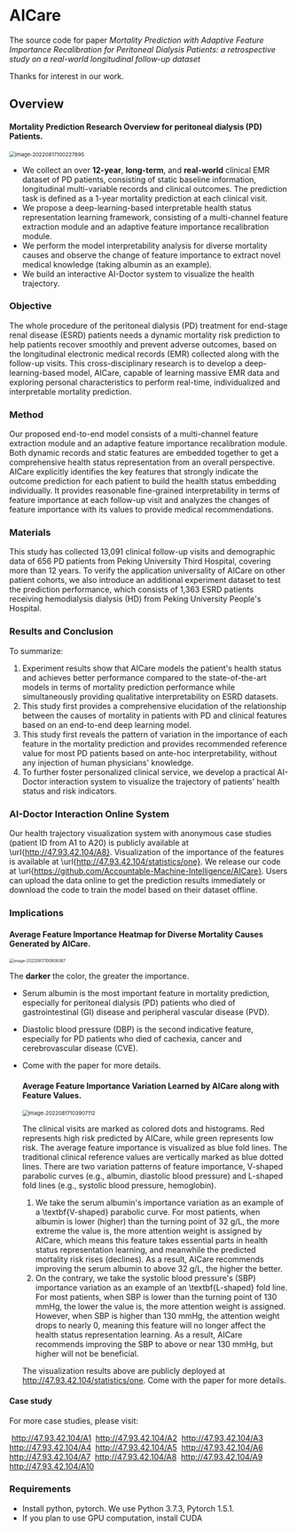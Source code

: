 # AICare
The source code for paper *Mortality Prediction with Adaptive Feature Importance Recalibration for Peritoneal Dialysis Patients: a retrospective study on a real-world longitudinal follow-up dataset*

Thanks for interest in our work.

## Overview

#### Mortality Prediction Research Overview for peritoneal dialysis (PD) Patients.

<img src="/Users/choczhang/Library/Application Support/typora-user-images/image-20220817100227895.png" alt="image-20220817100227895" style="zoom:67%;" />



- We collect an over **12-year**, **long-term**, and **real-world** clinical EMR dataset of PD patients, consisting of static baseline information, longitudinal multi-variable records and clinical outcomes. The prediction task is defined as a 1-year mortality prediction at each clinical visit.  
- We propose a deep-learning-based interpretable health status representation learning framework, consisting of a multi-channel feature extraction module and an adaptive feature importance recalibration module. 
- We perform the model interpretability analysis for diverse mortality causes and observe the change of feature importance to extract novel medical knowledge (taking albumin as an example). 
- We build an interactive AI-Doctor system to visualize the health trajectory.



### Objective

The whole procedure of the peritoneal dialysis (PD) treatment for end-stage renal disease (ESRD) patients needs a dynamic mortality risk prediction to help patients recover smoothly and prevent adverse outcomes, based on the longitudinal electronic medical records (EMR) collected along with the follow-up visits.
This cross-disciplinary research is to develop a deep-learning-based model, AICare, capable of learning massive EMR data and exploring personal characteristics to perform real-time, individualized and interpretable mortality prediction.

### Method

Our proposed end-to-end model consists of a multi-channel feature extraction module and an adaptive feature importance recalibration module. 
Both dynamic records and static features are embedded together to get a comprehensive health status representation from an overall perspective.
AICare explicitly identifies the key features that strongly indicate the outcome prediction for each patient to build the health status embedding individually.
It provides reasonable fine-grained interpretability in terms of feature importance at each follow-up visit and analyzes the changes of feature importance with its values to provide medical recommendations.

### Materials

This study has collected 13,091 clinical follow-up visits and demographic data of 656 PD patients from Peking University Third Hospital, covering more than 12 years.
To verify the application universality of AICare on other patient cohorts, we also introduce an additional experiment dataset to test the prediction performance, which consists of 1,363 ESRD patients receiving hemodialysis dialysis (HD) from Peking University People's Hospital.

### Results and Conclusion

To summarize:

1) Experiment results show that AICare models the patient's health status and achieves better performance compared to the state-of-the-art models in terms of mortality prediction performance while simultaneously providing qualitative interpretability on ESRD datasets.
2) This study first provides a comprehensive elucidation of the relationship between the causes of mortality in patients with PD and clinical features based on an end-to-end deep learning model. 
3) This study first reveals the pattern of variation in the importance of each feature in the mortality prediction and provides recommended reference value for most PD patients based on ante-hoc interpretability, without any injection of human physicians' knowledge. 
4) To further foster personalized clinical service, we develop a practical AI-Doctor interaction system to visualize the trajectory of patients' health status and risk indicators.

### AI-Doctor Interaction Online System 

Our health trajectory visualization system with anonymous case studies (patient ID from A1 to A20) is publicly available at \url{http://47.93.42.104/A8}. 
Visualization of the importance of the features is available at \url{http://47.93.42.104/statistics/one}. 
We release our code at \url{https://github.com/Accountable-Machine-Intelligence/AICare}.
Users can upload the data online to get the prediction results immediately or download the code to train the model based on their dataset offline.

### Implications

#### Average Feature Importance Heatmap for Diverse Mortality Causes Generated by AICare.

<img src="/Users/choczhang/Library/Application Support/typora-user-images/image-20220817100808367.png" alt="image-20220817100808367" style="zoom: 50%;" />



 The **darker** the color, the greater the importance. 

- Serum albumin is the most important feature in mortality prediction, especially for peritoneal dialysis (PD) patients who died of gastrointestinal (GI) disease and peripheral vascular disease (PVD). 

- Diastolic blood pressure (DBP) is the second indicative feature, especially for PD patients who died of cachexia, cancer and cerebrovascular disease (CVE).

- Come with the paper for more details.

  #### Average Feature Importance Variation Learned by AICare along with Feature Values.

  <img src="/Users/choczhang/Library/Application Support/typora-user-images/image-20220817103907112.png" alt="image-20220817103907112" style="zoom: 67%;" />

  The clinical visits are marked as colored dots and histograms. Red represents high risk predicted by AICare, while green represents low risk.  The average feature importance is visualized as blue fold lines. 
  The traditional clinical reference values are vertically marked as blue dotted lines. 
  There are two variation patterns of feature importance, V-shaped parabolic curves (e.g., albumin, diastolic blood pressure) and L-shaped fold lines (e.g., systolic blood pressure, hemoglobin). 

  1) We take the serum albumin's importance variation as an example of a \textbf{V-shaped} parabolic curve. For most patients, when albumin is lower (higher) than the turning point of 32 g/L, the more extreme the value is, the more attention weight is assigned by AICare, which means this feature takes essential parts in health status representation learning, and meanwhile the predicted mortality risk rises (declines). As a result, AICare recommends improving the serum albumin to above 32 g/L, the higher the better.
  2) On the contrary, we take the systolic blood pressure's (SBP) importance variation as an example of an \textbf{L-shaped} fold line. For most patients, when SBP is lower than the turning point of 130 mmHg, the lower the value is, the more attention weight is assigned. However, when SBP is higher than 130 mmHg, the attention weight drops to nearly 0,  meaning this feature will no longer affect the health status representation learning. As a result, AICare recommends improving the SBP to above or near 130 mmHg, but higher will not be beneficial.

  The visualization results above are publicly deployed at http://47.93.42.104/statistics/one. Come with the paper for more details.

#### Case study

For more case studies, please visit:

​	http://47.93.42.104/A1
​	http://47.93.42.104/A2
​	http://47.93.42.104/A3
​	http://47.93.42.104/A4
​	http://47.93.42.104/A5
​	http://47.93.42.104/A6
​	http://47.93.42.104/A7
​	http://47.93.42.104/A8
​	http://47.93.42.104/A9
​	http://47.93.42.104/A10

### Requirements

* Install python, pytorch. We use Python 3.7.3, Pytorch 1.5.1.
* If you plan to use GPU computation, install CUDA


